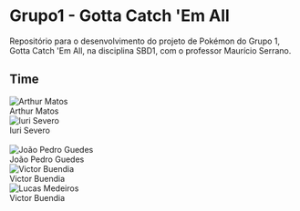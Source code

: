 # Grupo1 - Gotta Catch 'Em All
Repositório para o desenvolvimento do projeto de Pokémon do Grupo 1, Gotta Catch 'Em All, na disciplina SBD1, com o professor Maurício Serrano.

## Time
<div class="container">
    <div class="row">
        <div class="col-sm container-img">
            <img src="https://github.com/Arthur-Gaudium.png" alt="Arthur Matos" class="img-thumbnail image">
            <div class="middle">
                <div class="text">
                    Arthur Matos
                </div>
            </div>
        </div>
        <div class="col-sm container-img">
            <img src="https://github.com/iurisevero.png" alt="Iuri Severo" class="img-thumbnail image">
            <div class="middle">
                <div class="text">
                    Iuri Severo
                </div>
            </div>
        </div>
    </div>
    <br/>
    <div class="row">
        <div class="col-sm container-img">
            <img src="https://github.com/sudjoao.png" alt="João Pedro Guedes" class="img-thumbnail image">
            <div class="middle">
                <div class="text">
                    João Pedro Guedes
                </div>
            </div>
        </div>
        <div class="col-sm container-img">
            <img src="https://github.com/Victor-Buendia.png" alt="Victor Buendia" class="img-thumbnail image">
            <div class="middle">
                <div class="text">
                    Victor Buendia
                </div>
            </div>
        </div>
        <div class="col-sm container-img">
            <img src="https://github.com/medeiroslucas.png" alt="Lucas Medeiros" class="img-thumbnail image">
            <div class="middle">
                <div class="text">
                    Victor Buendia
                </div>
            </div>
        </div>
    </div>
</div>